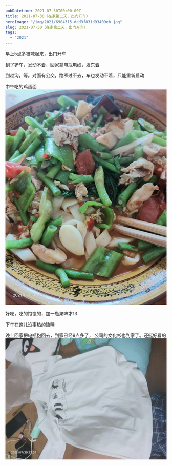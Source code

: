 ```yaml
---
pubDatetime: 2021-07-30T00:00:00Z
title: 2021-07-30（在家第二天，出门开车）
heroImage: "/img/2021/6904315-ddd3f831d93409eb.jpg"
slug: 2021-07-30（在家第二天，出门开车）
tags:
  - "2021"
---
```


早上5点多被喊起来，出门开车

到了铲车，发动不着，回家拿电瓶电线，发东着

到赵沟，等。对面有公交，路窄过不去，车也发动不着，只能重新启动

中午吃的鸡蛋面
![](../../../../public/img/2021/6904315-ddd3f831d93409eb.jpg)

好吃，吃的饱饱的，加一瓶果啤才13

下午在这儿没事热的瞌睡

晚上回家把电瓶抱回去，到家已经9点多了，
公司的文化衫也到家了。还挺好看的![](../../../../public/img/2021/6904315-779373c4cff970f5.jpg)
